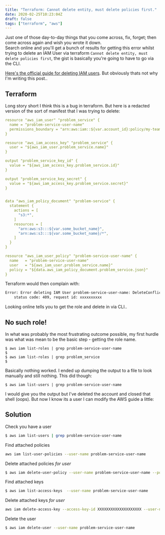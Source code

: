```yaml
---
title: "Terraform: Cannot delete entity, must delete policies first."
date: 2020-02-25T10:23:04Z
draft: false 
tags: ["terraform", "aws"]
---
```


Just one of those day-to-day things that you come across, fix, forget; then come across again and wish you wrote it down.  
Search online and you'll get a bunch of results for getting this error whilst trying to delete an IAM User via terraform `Cannot delete entity, must delete policies first`, the gist is basically you're going to have to go via the CLI.

[Here's the official guide for deleting IAM users](https://docs.aws.amazon.com/IAM/latest/UserGuide/id_roles_manage_delete.html#roles-managingrole-deleting-cli). But obviously thats not why I'm writing this post..

  
  
## Terraform  
Long story short I think this is a bug in terraform. But here is a redacted version of the sort of manifest that I was trying to delete:  
```yaml
resource "aws_iam_user" "problem_service" {
  name = "problem-service-user-name"
  permissions_boundary = "arn:aws:iam::${var.account_id}:policy/my-team"
}

resource "aws_iam_access_key" "problem_service" {
  user = "${aws_iam_user.problem_service.name}"
}

output "problem_service_key_id" {
  value = "${aws_iam_access_key.problem_service.id}"
}

output "problem_service_key_secret" {
  value = "${aws_iam_access_key.problem_service.secret}"
}


data "aws_iam_policy_document" "problem-service" {
  statement {
    actions = [
      "s3:*",
    ]
    resources = [
      "arn:aws:s3:::${var.some_bucket_name}",
      "arn:aws:s3:::${var.some_bucket_name}/*",
    ]
  }
}

resource "aws_iam_user_policy" "problem-service-user-name" {
  name   = "problem-service-user-name"
  user   = "${aws_iam_user.problem_service.name}"
  policy = "${data.aws_iam_policy_document.problem_service.json}"
}
```

Terraform would then complain with:
```sh
Error: Error deleting IAM User problem-service-user-name: DeleteConflict: Cannot delete entity, must delete policies first.
	status code: 409, request id: xxxxxxxxxx
```

Looking online tells you to get the role and delete in via CLI..  
  
  
## No such role!  
In what was probably the most frustrating outcome possible, my first hurdle was what was mean to be the basic step - getting the role name.
```
$ aws iam list-roles | grep problem-service-user-name
$
$ aws iam list-roles | grep problem_service
$
```

Basically nothing worked. I ended up dumping the output to a file to look manually and still nothing. This did though:
```
$ aws iam list-users | grep problem-service-user-name
```

I would give you the output but I've deleted the account and closed that shell (oops). But now I know its a user I can modify the AWS guide a little:  
  

## Solution  
Check you have a user
```sh
$ aws iam list-users | grep problem-service-user-name
```

Find attached policies
```sh
aws iam list-user-policies --user-name problem-service-user-name
```

Delete attached policies _for user_
```sh
$ aws iam delete-user-policy --user-name problem-service-user-name --policy-name problem-service-policy-name
```

Find attached keys
```sh
$ aws iam list-access-keys  --user-name problem-service-user-name
```

Delete attached keys _for user_
```sh
aws iam delete-access-key --access-key-id XXXXXXXXXXXXXXXXXXXX --user-name problem-service-user-name
```

Delete the user
```sh
$ aws iam delete-user --user-name problem-service-user-name
```

